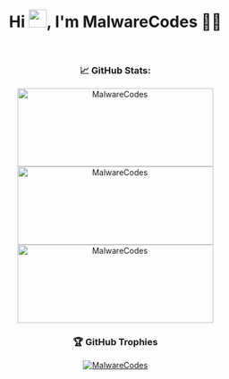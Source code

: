 <h1 align="center">Hi <img src="https://raw.githubusercontent.com/MartinHeinz/MartinHeinz/master/wave.gif" height="32" />, I'm MalwareCodes 🏴‍☠️</h1>
<br />

<h3 align="center"> &#x1f4c8; GitHub Stats: </h3>
<p align="center">
<img src="https://github-readme-stats.vercel.app/api?username=MalwareCodes&theme=gruvbox&show_icons=true" alt="MalwareCodes" width="350" height="140"/>
<img src="https://github-readme-stats.vercel.app/api/top-langs?username=MalwareCodes&theme=gruvbox&layout=compact" alt="MalwareCodes" width="350" height="140"/>
<img src="https://github-readme-streak-stats.herokuapp.com/?user=MalwareCodes&theme=gruvbox" alt="MalwareCodes" width="350" height="140"/>
</p>

<h3 align="center"> 🏆 GitHub Trophies </h3>
<p align="center">
<a href="https://github.com/ryo-ma/github-profile-trophy"><img src="https://github-profile-trophy.vercel.app/?username=MalwareCodes&theme=gruvbox&no-bg=false&margin-w=15&margin-h=15&row=2&column=3&no-frame=false&rank=SECRET,SSS,SS,S,AAA,AA,A,B,C,UNKNOWN" alt="MalwareCodes" />
</p>
